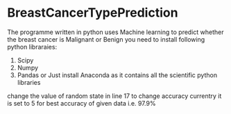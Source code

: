 # BreastCancerTypePrediction
The programme written in python uses Machine learning to predict whether the breast cancer is Malignant or Benign
you need to install following python libraraies:
  1) Scipy
  2) Numpy
  3) Pandas
or
  Just install Anaconda as it contains all the scientific python libraries
  
change the value of random state in line 17 to change accuracy
currentry it is set to 5 for best accuracy of given data i.e. 97.9%
